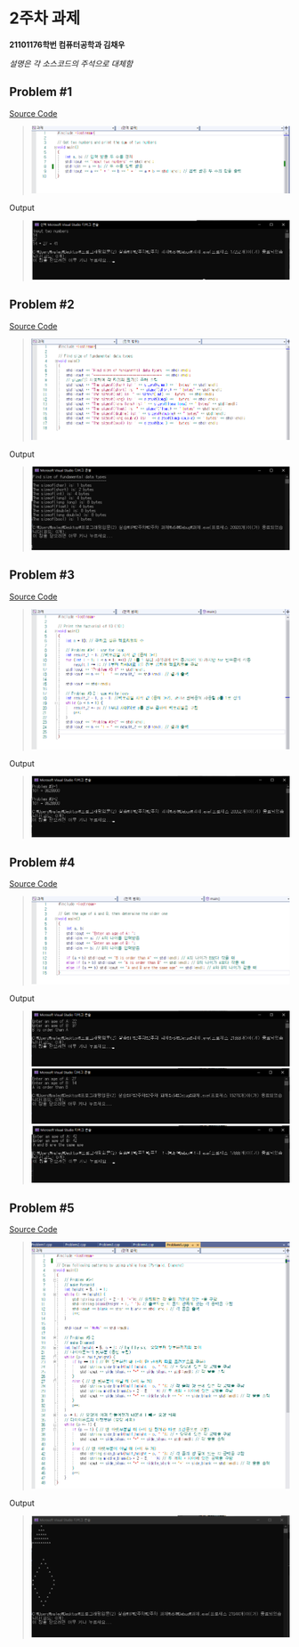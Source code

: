 # 2주차 과제

**21101176학번 컴퓨터공학과 김채우**

*설명은 각 소스코드의 주석으로 대체함*


## Problem #1
[Source Code](./2%EC%A3%BC%EC%B0%A8%20%EA%B3%BC%EC%A0%9C/Project1/Problem1.cpp)
>![sourcecode](./img/1/sourcecode.png)

Output
>![Output](./img/1/output.png)


## Problem #2
[Source Code](./2%EC%A3%BC%EC%B0%A8%20%EA%B3%BC%EC%A0%9C/Project1/Problem2.cpp)
>![sourcecode](./img/2/sourcecode.png)

Output
>![Output](./img/2/output.png)


## Problem #3
[Source Code](./2%EC%A3%BC%EC%B0%A8%20%EA%B3%BC%EC%A0%9C/Project1/Problem3.cpp)
>![sourcecode](./img/3/sourcecode.png)

Output
>![Output](./img/3/output.png)


## Problem #4
[Source Code](./2%EC%A3%BC%EC%B0%A8%20%EA%B3%BC%EC%A0%9C/Project1/Problem4.cpp)
>![sourcecode](./img/4/sourcecode.png)

Output
>![Output1](./img/4/output1.png)
>![Output2](./img/4/output2.png)
>![Output3](./img/4/output3.png)


## Problem #5
[Source Code](./2%EC%A3%BC%EC%B0%A8%20%EA%B3%BC%EC%A0%9C/Project1/Problem5.cpp)
>![sourcecode](./img/5/sourcecode.png)

Output
>![Output](./img/5/output.png)
